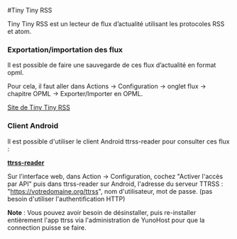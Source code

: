 #Tiny Tiny RSS

Tiny Tiny RSS est un lecteur de flux d’actualité utilisant les protocoles RSS et atom.

### Exportation/importation des flux
Il est possible de faire une sauvegarde de ces flux d’actualité en format opml.

Pour cela, il faut aller dans Actions -> Configuration -> onglet flux -> chapitre OPML -> Exporter/Importer en OPML.

[Site de Tiny Tiny RSS](http://tt-rss.org/redmine/projects/tt-rss/wiki)

### Client Android

Il est possible d'utiliser le client Android ttrss-reader pour consulter ces flux :

**[ttrss-reader](https://f-droid.org/repository/browse/?fdfilter=rss&fdid=org.ttrssreader)**

Sur l'interface web, dans Action -> Configuration, cochez "Activer l'accès par API"
puis dans ttrss-reader sur Android, l'adresse du serveur TTRSS : "https://votredomaine.org/ttrss", nom d'utilisateur, mot de passe. (pas besoin d'utiliser l'authentification HTTP)

**Note** : Vous pouvez avoir besoin de désinstaller, puis re-installer entièrement l'app ttrss via l'administration de YunoHost pour que la connection puisse se faire.